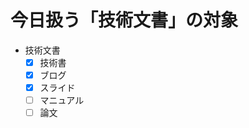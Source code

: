 # 今日扱う「技術文書」の対象

-   技術文書
    -   [x] 技術書
    -   [x] ブログ
    -   [x] スライド
    -   [ ] マニュアル
    -   [ ] 論文
